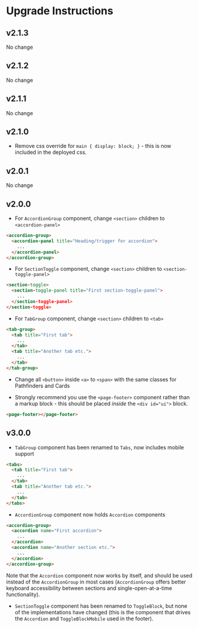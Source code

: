 # Upgrade Instructions

## v2.1.3

No change

## v2.1.2

No change

## v2.1.1

No change

## v2.1.0

* Remove css override for `main { display: block; }` - this is now included in the deployed css.

## v2.0.1

No change

## v2.0.0

* For `AccordionGroup` component, change `<section>` children to `<accordion-panel>`

```html
<accordion-group>
  <accordion-panel title="Heading/trigger for accordion">
    ...
  </accordion-panel>
</accordion-group>
```

* For `SectionToggle` component, change `<section>` children to `<section-toggle-panel>`

```html
<section-toggle>
  <section-toggle-panel title="First section-toggle-panel">
    ...
  </section-toggle-panel>
</section-toggle>
```

* For `TabGroup` component, change `<section>` children to `<tab>`

```html
<tab-group>
  <tab title="First tab">
    ...
  </tab>
  <tab title="Another tab etc.">
    ...
  </tab>
</tab-group>
```

* Change all `<button>` inside `<a>` to `<span>` with the same classes for Pathfinders and Cards

* Strongly recommend you use the `<page-footer>` component rather than a markup block - this should be placed _inside_ the `<div id="ui">` block.

```html
<page-footer></page-footer>
```

## v3.0.0

* `TabGroup` component has been renamed to `Tabs`, now includes mobile support

```html
<tabs>
  <tab title="First tab">
    ...
  </tab>
  <tab title="Another tab etc.">
    ...
  </tab>
</tabs>
```

* `AccordionGroup` component now holds `Accordion` components

```html
<accordion-group>
  <accordion name="First accordion">
    ...
  </accordion>
  <accordion name="Another section etc.">
    ...
  </accordion>
</accordion-group>
```

Note that the `Accordion` component now works by itself, and should be used instead of the `AccordionGroup` in most cases (`AccordionGroup` offers better
keyboard accessibility between sections and single-open-at-a-time functionality).

* `SectionToggle` component has been renamed to `ToggleBlock`, but none of the implementations have changed (this is the component that drives the `Accordion` and `ToggleBlockMobile` used in the footer).
